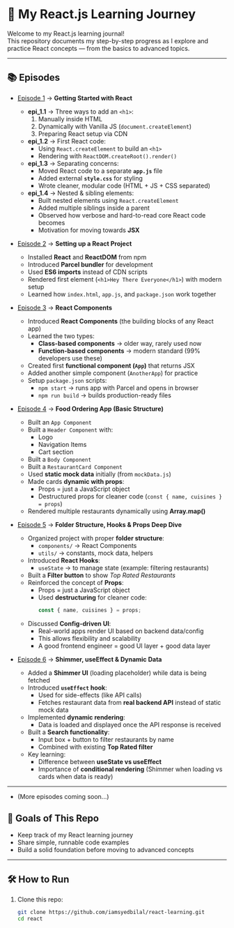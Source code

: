 # 🚀 My React.js Learning Journey

Welcome to my React.js learning journal!  
This repository documents my step-by-step progress as I explore and practice React concepts — from the basics to advanced topics.

---

## 📚 Episodes

- [Episode 1](./epi_1) → **Getting Started with React**

  - **epi_1.1** → Three ways to add an `<h1>`:
    1. Manually inside HTML
    2. Dynamically with Vanilla JS (`document.createElement`)
    3. Preparing React setup via CDN
  - **epi_1.2** → First React code:
    - Using `React.createElement` to build an `<h1>`
    - Rendering with `ReactDOM.createRoot().render()`
  - **epi_1.3** → Separating concerns:
    - Moved React code to a separate **`app.js`** file
    - Added external **`style.css`** for styling
    - Wrote cleaner, modular code (HTML + JS + CSS separated)
  - **epi_1.4** → Nested & sibling elements:
    - Built nested elements using `React.createElement`
    - Added multiple siblings inside a parent
    - Observed how verbose and hard-to-read core React code becomes
    - Motivation for moving towards **JSX**

- [Episode 2](./epi_2) → **Setting up a React Project**

  - Installed **React** and **ReactDOM** from npm
  - Introduced **Parcel bundler** for development
  - Used **ES6 imports** instead of CDN scripts
  - Rendered first element (`<h1>Hey There Everyone</h1>`) with modern setup
  - Learned how `index.html`, `app.js`, and `package.json` work together

- [Episode 3](./epi_3) → **React Components**

  - Introduced **React Components** (the building blocks of any React app)
  - Learned the two types:
    - **Class-based components** → older way, rarely used now
    - **Function-based components** → modern standard (99% developers use these)
  - Created first **functional component (`App`)** that returns JSX
  - Added another simple component (`AnotherApp`) for practice
  - Setup `package.json` scripts:
    - `npm start` → runs app with Parcel and opens in browser
    - `npm run build` → builds production-ready files

- [Episode 4](./epi_4) → **Food Ordering App (Basic Structure)**

  - Built an `App Component`
  - Built a `Header Component` with:
    - Logo
    - Navigation Items
    - Cart section
  - Built a `Body Component`
  - Built a `RestaurantCard Component`
  - Used **static mock data** initially (from `mockData.js`)
  - Made cards **dynamic with props**:
    - Props = just a JavaScript object
    - Destructured props for cleaner code (`const { name, cuisines } = props`)
  - Rendered multiple restaurants dynamically using **Array.map()**

- [Episode 5](./epi_4) → **Folder Structure, Hooks & Props Deep Dive**
  - Organized project with proper **folder structure**:
    - `components/` → React Components
    - `utils/` → constants, mock data, helpers
  - Introduced **React Hooks**:
    - `useState` → to manage state (example: filtering restaurants)
  - Built a **Filter button** to show _Top Rated Restaurants_
  - Reinforced the concept of **Props**:
    - Props = just a JavaScript object
    - Used **destructuring** for cleaner code:
      ```js
      const { name, cuisines } = props;
      ```
  - Discussed **Config-driven UI**:
    - Real-world apps render UI based on backend data/config
    - This allows flexibility and scalability
    - A good frontend engineer = good UI layer + good data layer
- [Episode 6](./epi_4) → **Shimmer, useEffect & Dynamic Data**
  - Added a **Shimmer UI** (loading placeholder) while data is being fetched
  - Introduced **`useEffect` hook**:
    - Used for side-effects (like API calls)
    - Fetches restaurant data from **real backend API** instead of static mock data
  - Implemented **dynamic rendering**:
    - Data is loaded and displayed once the API response is received
  - Built a **Search functionality**:
    - Input box + button to filter restaurants by name
    - Combined with existing **Top Rated filter**
  - Key learning:
    - Difference between **useState vs useEffect**
    - Importance of **conditional rendering** (Shimmer when loading vs cards when data is ready)

---

- (More episodes coming soon...)

## 🎯 Goals of This Repo

- Keep track of my React learning journey
- Share simple, runnable code examples
- Build a solid foundation before moving to advanced concepts

---

## 🛠️ How to Run

1. Clone this repo:
   ```bash
   git clone https://github.com/iamsyedbilal/react-learning.git
   cd react
   ```
